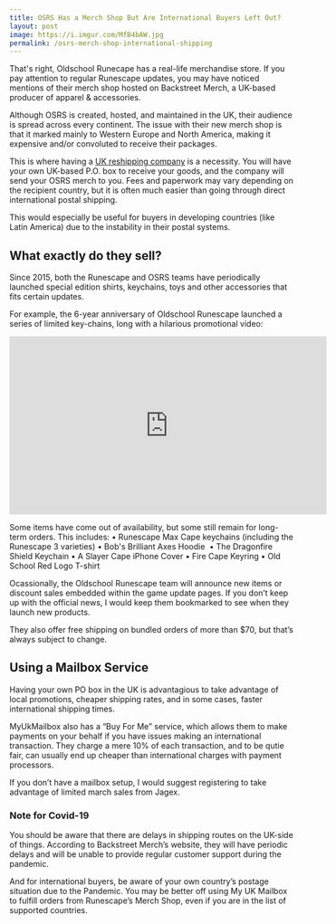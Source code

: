 ```yaml
---
title: OSRS Has a Merch Shop But Are International Buyers Left Out?
layout: post
image: https://i.imgur.com/MfB4bAW.jpg
permalink: /osrs-merch-shop-international-shipping
---
```


That's right, Oldschool Runecape has a real-life merchandise store. If you pay attention to regular Runescape updates, you may have noticed mentions of their merch shop hosted on Backstreet Merch, a UK-based producer of apparel & accessories.

Although OSRS is created, hosted, and maintained in the UK, their audience is spread across every continent. The issue with their new merch shop is that it marked mainly to Western Europe and North America, making it expensive and/or convoluted to receive their packages.

This is where having a [UK reshipping company](https://www.myukmailbox.com/) is a necessity. You will have your own UK-based P.O. box to receive your goods, and the company will send your OSRS merch to you. Fees and paperwork may vary depending on the recipient country, but it is often much easier than going through direct international postal shipping.

This would especially be useful for buyers in developing countries (like Latin America) due to the instability in their postal systems.

## What exactly do they sell?

Since 2015, both the Runescape and OSRS teams have periodically launched special edition shirts, keychains, toys and other accessories that fits certain updates.

For example, the 6-year anniversary of Oldschool Runescape launched a series of limited key-chains, long with a hilarious promotional video:

<iframe width="560" height="315" src="https://www.youtube.com/embed/-Plci-zWXw0" frameborder="0" allow="accelerometer; autoplay; encrypted-media; gyroscope; picture-in-picture" allowfullscreen></iframe>

Some items have come out of availability, but some still remain for long-term orders. This includes:
    • Runescape Max Cape keychains (including the Runescape 3 varieties)
    • Bob's Brilliant Axes Hoodie 
    • The Dragonfire Shield Keychain
    • A Slayer Cape iPhone Cover
    • Fire Cape Keyring
    • Old School Red Logo T-shirt

Ocassionally, the Oldschool Runescape team will announce new items or discount sales embedded within the game update pages. If you don’t keep up with the official news, I would keep them bookmarked to see when they launch new products.

They also offer free shipping on bundled orders of more than $70, but that’s always subject to change.

## Using a Mailbox Service

Having your own PO box in the UK is advantagious to take advantage of local promotions, cheaper shipping rates, and in some cases, faster international shipping times.

MyUkMailbox also has a “Buy For Me” service, which allows them to make payments on your behalf if you have issues making an international transaction. They charge a mere 10% of each transaction, and to be qutie fair, can usually end up cheaper than international charges with payment processors.

If you don’t have a mailbox setup, I would suggest registering to take advantage of limited march sales from Jagex.

### Note for Covid-19

You should be aware that there are delays in shipping routes on the UK-side of things. According to Backstreet Merch’s website, they will have periodic delays and will be unable to provide regular customer support during the pandemic.

And for international buyers, be aware of your own country’s postage situation due to the Pandemic. You may be better off using My UK Mailbox to fulfill orders from Runescape’s Merch Shop, even if you are in the list of supported countries.



